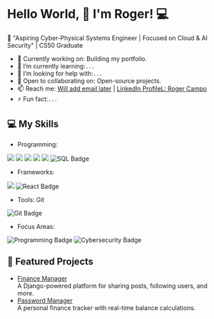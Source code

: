 # Hello World, 👋 I'm Roger! 💻

🌟 "Aspiring Cyber-Physical Systems Engineer | Focused on Cloud & AI Security" | CS50 Graduate

- 🔭 Currently working on: Building my portfolio. 
- 🌱 I’m currently learning:```...```
- 🤔 I’m looking for help with:```...```
- 👯 Open to collaborating on: Open-source projects.
- 📫 Reach me: [Will add email later](mailto:email@example.com) | [LinkedIn ProfileL: Roger Campo](www.linkedin.com/in/roger-campo-cordova-574bb930a)
- ⚡ Fun fact:```...```

## 💻 My Skills
- Programming: 
<span> 
  <img src="https://img.shields.io/badge/HTML5-E34F26?style=for-the-badge&logo=html5&logoColor=white">
  <img src="https://img.shields.io/badge/CSS3-1572B6?style=for-the-badge&logo=css3&logoColor=white">
  <img src="https://img.shields.io/badge/Python-abcdef?style=for-the-badge&logo=Python&logoColor=black">
  <img src="https://img.shields.io/badge/JavaScript-F7DF1E?style=for-the-badge&logo=javascript&logoColor=black">
  <img src="https://img.shields.io/badge/C-00599C?style=for-the-badge&logo=c&logoColor=white">
  <img src="https://img.shields.io/badge/SQL-777BB4?style=for-the-badge&logo=SQL&logoColor=white" alt="SQL Badge">
</span>

- Frameworks:
<span>
  <img src="https://img.shields.io/badge/Django-00599C?style=for-the-badge&logo=Django&logoColor=white">
  <img src="https://img.shields.io/badge/React-61DAFB?style=for-the-badge&logo=React&logoColor=white" alt="React Badge">
</span> 

- Tools: Git
<span>
  <img src="https://img.shields.io/badge/Git-4478C0?style=for-the-badge&logo=Git&logoColor=white" alt="Git Badge">
</span>

- Focus Areas:
<span>
  <img src="https://img.shields.io/badge/Programming-0xff0000?style=for-the-badge&logo=Programming&logoColor=white" alt="Programming Badge">
  <img src="https://img.shields.io/badge/Cybersecurity-00599C?style=for-the-badge&logo=Cybersecurity&logoColor=white" alt="Cybersecurity Badge">
</span> 
 
## 🌟 Featured Projects
- [Finance Manager](https://github.com/roger-95s/Finance-Manager)  
  A Django-powered platform for sharing posts, following users, and more.
- [Password Manager](https://github.com/roger-95s/Command-Line-Password-Manager)  
  A personal finance tracker with real-time balance calculations.
 
